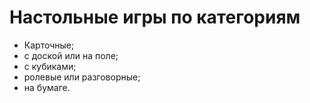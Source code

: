 # Настольные игры по категориям

* Карточные;
* с доской или на поле;
* с кубиками;
* ролевые или разговорные;
* на бумаге.